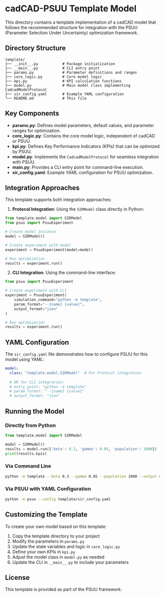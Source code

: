 # cadCAD-PSUU Template Model

This directory contains a template implementation of a cadCAD model that follows the recommended structure for integration with the PSUU (Parameter Selection Under Uncertainty) optimization framework.

## Directory Structure

```
template/
├── __init__.py           # Package initialization
├── __main__.py           # CLI entry point
├── params.py             # Parameter definitions and ranges
├── core_logic.py         # Core model logic
├── kpi.py                # KPI calculation functions
├── model.py              # Main model class implementing CadcadModelProtocol
├── sir_config.yaml       # Example YAML configuration
└── README.md             # This file
```

## Key Components

- **params.py**: Defines model parameters, default values, and parameter ranges for optimization.
- **core_logic.py**: Contains the core model logic, independent of cadCAD or PSUU.
- **kpi.py**: Defines Key Performance Indicators (KPIs) that can be optimized by PSUU.
- **model.py**: Implements the `CadcadModelProtocol` for seamless integration with PSUU.
- **__main__.py**: Provides a CLI entry point for command-line execution.
- **sir_config.yaml**: Example YAML configuration for PSUU optimization.

## Integration Approaches

This template supports both integration approaches:

1. **Protocol Integration**: Using the `SIRModel` class directly in Python:

```python
from template.model import SIRModel
from psuu import PsuuExperiment

# Create model instance
model = SIRModel()

# Create experiment with model
experiment = PsuuExperiment(model=model)

# Run optimization
results = experiment.run()
```

2. **CLI Integration**: Using the command-line interface:

```python
from psuu import PsuuExperiment

# Create experiment with CLI
experiment = PsuuExperiment(
    simulation_command="python -m template",
    param_format="--{name} {value}",
    output_format="json"
)

# Run optimization
results = experiment.run()
```

## YAML Configuration

The `sir_config.yaml` file demonstrates how to configure PSUU for this model using YAML:

```yaml
model:
  class: "template.model.SIRModel"  # For Protocol integration
  
  # OR for CLI integration:
  # entry_point: "python -m template"
  # param_format: "--{name} {value}"
  # output_format: "json"
```

## Running the Model

### Directly from Python

```python
from template.model import SIRModel

model = SIRModel()
results = model.run({'beta': 0.3, 'gamma': 0.05, 'population': 1000})
print(results.kpis)
```

### Via Command Line

```bash
python -m template --beta 0.3 --gamma 0.05 --population 1000 --output sir_run
```

### Via PSUU with YAML Configuration

```bash
python -m psuu --config template/sir_config.yaml
```

## Customizing the Template

To create your own model based on this template:

1. Copy the template directory to your project
2. Modify the parameters in `params.py`
3. Update the state variables and logic in `core_logic.py`
4. Define your own KPIs in `kpi.py`
5. Adjust the model class in `model.py` as needed
6. Update the CLI in `__main__.py` to include your parameters

## License

This template is provided as part of the PSUU framework.
